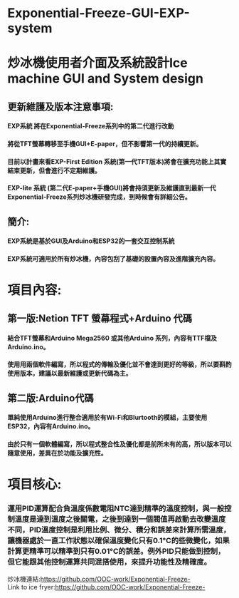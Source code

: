 # Exponential-Freeze-GUI-EXP-system 
# 炒冰機使用者介面及系統設計Ice machine GUI and System design

## 更新維護及版本注意事項:
#### EXP系統 將在Exponential-Freeze系列中的第二代進行改動
#### 將從TFT螢幕轉移至手機GUI+E-paper，但不影響第一代的持續更新。
#### 目前以計畫來看EXP-First Edition 系統(第一代TFT版本)將會在擴充功能上其實結束更新，但會進行不定期維護。
#### EXP-lite 系統 (第二代E-paper+手機GUI)將會持須更新及維護直到最新一代Exponential-Freeze系列炒冰機研發完成，到時候會有詳細公告。


## 簡介:
#### EXP系統是基於GUI及Arduino和ESP32的一套交互控制系統
#### EXP系統可適用於所有炒冰機，內容包刮了基礎的設置內容及進階擴充內容。


# 項目內容:
## 第一版:Netion TFT 螢幕程式+Arduino 代碼
#### 結合TFT螢幕和Arduino Mega2560 或其他Arduino 系列，內容有TTF檔及Arduino.ino。
#### 使用用兩個軟件編寫，所以程式的傳輸及優化並不會達到更好的等級，所以要斟酌使用版本，建議以最新維護或更新代碼為主。
## 第二版:Arduino代碼
#### 單純使用Arduino進行整合適用於有Wi-Fi和Blurtooth的模組，主要使用ESP32，內容有Arduino.ino。
#### 由於只有一個軟體編寫，所以程式整合性及優化都是前所未有的高，所以版本可以隨意使用，差異在於功能及擴充性。


# 項目核心:
### 運用PID運算配合負溫度係數電阻NTC達到精準的溫度控制，與一般控制溫度是達到溫度之後關電，之後到達到一個閥值再啟動去改變溫度不同，PID溫度控制是利用比例、微分、積分和誤差來計算所需溫度，讓機器處於一直工作狀態以確保溫度變化只有0.1°C的些微變化，如果計算更精準可以精準到只有0.01°C的誤差。例外PID只能做到控制，但它能跟其他控制運算共同混搭使用，來提升功能性及精確度。


炒冰機連結:https://github.com/OOC-work/Exponential-Freeze-  
Link to ice fryer:https://github.com/OOC-work/Exponential-Freeze-  



